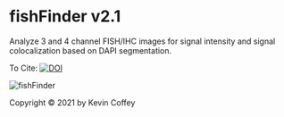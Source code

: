 ﻿# fishFinder v2.1

Analyze 3 and 4 channel FISH/IHC images for signal intensity and signal colocalization based on DAPI segmentation.

To Cite: [![DOI](https://zenodo.org/badge/368677537.svg)](https://zenodo.org/doi/10.5281/zenodo.10092480)

![fishFinder](https://user-images.githubusercontent.com/39605011/140231366-e96dc4f0-2dbc-47b9-af00-8098bad53983.PNG)

Copyright © 2021 by Kevin Coffey
